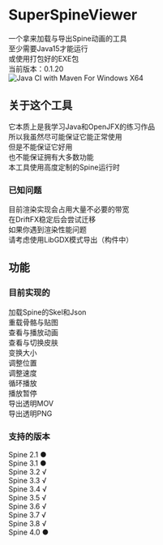 # SuperSpineViewer
一个拿来加载与导出Spine动画的工具  
至少需要Java15才能运行  
或使用打包好的EXE包  
当前版本：0.1.20  
![Java CI with Maven For Windows X64](https://github.com/Aloento/SuperSpineViewer/workflows/Java%20CI%20with%20Maven%20For%20Windows%20X64/badge.svg)

## 关于这个工具
它本质上是我学习Java和OpenJFX的练习作品  
所以我虽然尽可能保证它能正常使用  
但是不能保证它好用  
也不能保证拥有大多数功能  
本工具使用高度定制的Spine运行时  

### 已知问题
目前渲染实现会占用大量不必要的带宽  
在DriftFX稳定后会尝试迁移  
如果你遇到渲染性能问题  
请考虑使用LibGDX模式导出（构件中）  

## 功能
### 目前实现的
加载Spine的Skel和Json  
重载骨骼与贴图  
查看与播放动画  
查看与切换皮肤  
变换大小  
调整位置  
调整速度  
循环播放  
播放暂停  
导出透明MOV  
导出透明PNG  

### 支持的版本
Spine 2.1 ●  
Spine 3.1 ●  
Spine 3.2 √  
Spine 3.3 √  
Spine 3.4 √  
Spine 3.5 √  
Spine 3.6 √  
Spine 3.7 √  
Spine 3.8 √  
Spine 4.0 ●  
